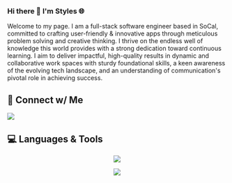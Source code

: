 ### Hi there 👋 I'm Styles 🌐

Welcome to my page. I am a full-stack software engineer based in SoCal, committed to crafting user-friendly & innovative apps through meticulous problem solving and creative thinking. I thrive on the endless well of knowledge this world provides with a strong dedication toward continuous learning. I aim to deliver impactful, high-quality results in dynamic and collaborative work spaces with sturdy foundational skills, a keen awareness of the evolving tech landscape, and an understanding of communication's pivotal role in achieving success.

🔗 Connect w/ Me
---

<a href="https://www.linkedin.com/in/styles-kim/">
  <img src="https://img.shields.io/badge/linkedin-blue?style=for-the-badge&logo=linkedin"
  />
</a>

💻 Languages & Tools
---


<p align="center">
  <a href="https://skillicons.dev">
    <img src="https://skillicons.dev/icons?i=js,ts,html,css" />
  </a>
</p>
<p align="center">
  <a href="https://skillicons.dev">
    <img src="https://skillicons.dev/icons?i=express,git,jest,jquery,linux,mongodb,mysql,nextjs,nodejs,npm,postgres,postman,react,ubuntu,tailwind" />
  </a>
</p>

<!--
**stylescode/stylescode** is a ✨ _special_ ✨ repository because its `README.md` (this file) appears on your GitHub profile.

Here are some ideas to get you started:

- 🔭 I’m currently working on ...
- 🌱 I’m currently learning ...
- 👯 I’m looking to collaborate on ...
- 🤔 I’m looking for help with ...
- 💬 Ask me about ...
- 📫 How to reach me: ...
- 😄 Pronouns: ...
- ⚡ Fun fact: ...
-->
